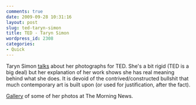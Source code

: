 ```yaml
---
comments: true
date: 2009-09-28 10:31:16
layout: post
slug: ted-taryn-simon
title: TED - Taryn Simon
wordpress_id: 2308
categories:
- Quick
---
```


Taryn Simon [talks](http://www.ted.com/talks/taryn_simon_photographs_secret_sites.html) about her photographs for TED. She's a bit rigid (TED is a big deal) but her explanation of her work shows she has real meaning behind what she does. It is devoid of the contrived/constructed bullshit that much contemporary art is built upon (or used for justification, after the fact).

[Gallery](http://www.themorningnews.org/archives/galleries/hidden_and_unfamiliar/) of some of her photos at The Morning News.
